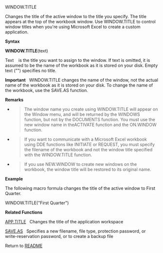 WINDOW.TITLE

Changes the title of the active window to the title you specify. The
title appears at the top of the workbook window. Use WINDOW.TITLE to
control window titles when you're using Microsoft Excel to create a
custom application.

**Syntax**

**WINDOW.TITLE**(text)

Text&nbsp;&nbsp;&nbsp;&nbsp;is the title you want to assign to the
window. If text is omitted, it is assumed to be the name of the workbook
as it is stored on your disk. Empty text ("") specifies no title.

**Important**&nbsp;&nbsp;&nbsp;WINDOW.TITLE changes the name of the
window, not the actual name of the workbook as it is stored on your
disk. To change the name of the workbook, use the SAVE.AS function.

**Remarks**

  - > The window name you create using WINDOW.TITLE will appear on the
    > Window menu, and will be returned by the WINDOWS function, but not
    > by the DOCUMENTS function. You must use the new window name in
    > theACTIVATE function and the ON.WINDOW function.

  - > If you want to communicate with a Microsoft Excel workbook using
    > DDE functions like INITIATE or REQUEST, you must specify the
    > filename of the workbook and not the window title specified with
    > the WINDOW.TITLE function.

  - > If you use NEW.WINDOW to create new windows on the workbook, the
    > window title will be restored to its original name.


**Example**

The following macro formula changes the title of the active window to
First Quarter.

WINDOW.TITLE("First Quarter")

**Related Functions**

[APP.TITLE](APP.TITLE.md)&nbsp;&nbsp;&nbsp;Changes the title of the application
workspace

[SAVE.AS](SAVE.AS.md)&nbsp;&nbsp;&nbsp;Specifies a new filename, file type, protection
password, or write-reservation password, or to create a backup file



Return to [README](README.md)

